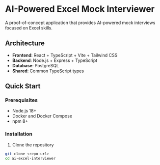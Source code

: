 # AI-Powered Excel Mock Interviewer

A proof-of-concept application that provides AI-powered mock interviews focused on Excel skills.

## Architecture

- **Frontend**: React + TypeScript + Vite + Tailwind CSS
- **Backend**: Node.js + Express + TypeScript
- **Database**: PostgreSQL
- **Shared**: Common TypeScript types

## Quick Start

### Prerequisites
- Node.js 18+
- Docker and Docker Compose
- npm 8+

### Installation

1. Clone the repository
```bash
git clone <repo-url>
cd ai-excel-interviewer